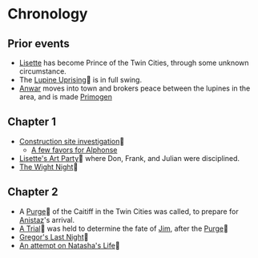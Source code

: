 <!-- TITLE: Events -->

# Chronology
## Prior events
* [Lisette](/home/vtm/npc/lisette) has become Prince of the Twin Cities, through some unknown circumstance.
* The [Lupine Uprising](/home/vtm/events/lupinewar):link: is in full swing.
* [Anwar](/home/vtm/npc/anwar) moves into town and brokers peace between the lupines in the area, and is made [Primogen](/home/vtm/npc#primogen)
## Chapter 1
* [Construction site investigation](/home/vtm/events/constructionsiteinvestigation):link:
	* [A few favors for Alphonse](/home/vtm/events/sabbatactivities)
* [Lisette's Art Party](/home/vtm/events/artparty):link: where Don, Frank, and Julian were disciplined.
* [The Wight Night](/home/vtm/events/wight-night):link:
## Chapter 2
* A [Purge](/home/vtm/events/purge):link: of the Caitiff in the Twin Cities was called, to prepare for [Anistaz](/home/vtm/npc/anistaz)'s arrival.
* [A Trial](/home/vtm/events/the-trial):link: was held to determine the fate of [Jim](/home/vtm/npc/jim), after the [Purge](/home/vtm/events/purge):link:
* [Gregor's Last Night](/home/vtm/events/death-of-gregor):link:
* [An attempt on Natasha's Life](/home/vtm/events/assassination-attempt):link:

